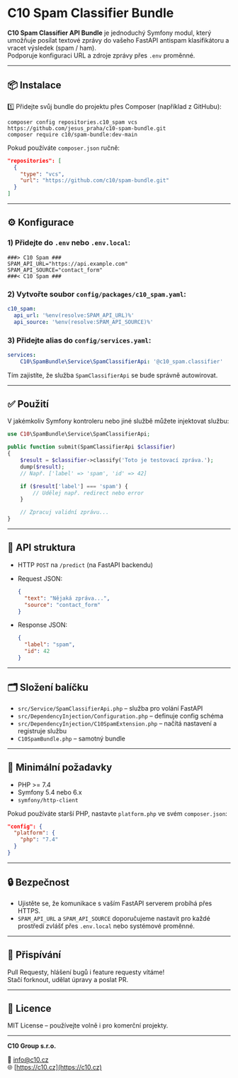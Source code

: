 # C10 Spam Classifier Bundle

**C10 Spam Classifier API Bundle** je jednoduchý Symfony modul, který umožňuje posílat textové zprávy do vašeho FastAPI antispam klasifikátoru a vracet výsledek (spam / ham).  
Podporuje konfiguraci URL a zdroje zprávy přes `.env` proměnné.

---

## 📦 Instalace

1️⃣ Přidejte svůj bundle do projektu přes Composer (například z GitHubu):

```
composer config repositories.c10_spam vcs https://github.com/jesus_praha/c10-spam-bundle.git
composer require c10/spam-bundle:dev-main
```

Pokud používáte `composer.json` ručně:
```json
"repositories": [
  {
    "type": "vcs",
    "url": "https://github.com/c10/spam-bundle.git"
  }
]
```

---

## ⚙️ Konfigurace

### 1) Přidejte do `.env` nebo `.env.local`:

```
###> C10 Spam ###
SPAM_API_URL="https://api.example.com"
SPAM_API_SOURCE="contact_form"
###< C10 Spam ###
```

### 2) Vytvořte soubor `config/packages/c10_spam.yaml`:

```yaml
c10_spam:
  api_url: '%env(resolve:SPAM_API_URL)%'
  api_source: '%env(resolve:SPAM_API_SOURCE)%'
```

### 3) Přidejte alias do `config/services.yaml`:

```yaml
services:
    C10\SpamBundle\Service\SpamClassifierApi: '@c10_spam.classifier'
```

Tím zajistíte, že služba `SpamClassifierApi` se bude správně autowirovat.

---

## ✅ Použití

V jakémkoliv Symfony kontroleru nebo jiné službě můžete injektovat službu:

```php
use C10\SpamBundle\Service\SpamClassifierApi;

public function submit(SpamClassifierApi $classifier)
{
    $result = $classifier->classify('Toto je testovací zpráva.');
    dump($result);
    // Např. ['label' => 'spam', 'id' => 42]

    if ($result['label'] === 'spam') {
        // Udělej např. redirect nebo error
    }

    // Zpracuj validní zprávu...
}
```

---

## 🔗 API struktura

- HTTP `POST` na `/predict` (na FastAPI backendu)
- Request JSON:
  ```json
  {
    "text": "Nějaká zpráva...",
    "source": "contact_form"
  }
  ```

- Response JSON:
  ```json
  {
    "label": "spam",
    "id": 42
  }
  ```

---

## 🗂️ Složení balíčku

- `src/Service/SpamClassifierApi.php` – služba pro volání FastAPI
- `src/DependencyInjection/Configuration.php` – definuje config schéma
- `src/DependencyInjection/C10SpamExtension.php` – načítá nastavení a registruje službu
- `C10SpamBundle.php` – samotný bundle

---

## 🧩 Minimální požadavky

- PHP >= 7.4
- Symfony 5.4 nebo 6.x
- `symfony/http-client`

Pokud používáte starší PHP, nastavte `platform.php` ve svém `composer.json`:
```json
"config": {
  "platform": {
    "php": "7.4"
  }
}
```

---

## 🔒 Bezpečnost

- Ujistěte se, že komunikace s vaším FastAPI serverem probíhá přes HTTPS.
- `SPAM_API_URL` a `SPAM_API_SOURCE` doporučujeme nastavit pro každé prostředí zvlášť přes `.env.local` nebo systémové proměnné.

---

## 🤝 Přispívání

Pull Requesty, hlášení bugů i feature requesty vítáme!  
Stačí forknout, udělat úpravy a poslat PR.

---

## 📝 Licence

MIT License – používejte volně i pro komerční projekty.

---

**C10 Group s.r.o.**

📧 [info@c10.cz](mailto:info@c10.cz)  
🌐 [https://c10.cz](https://c10.cz)
